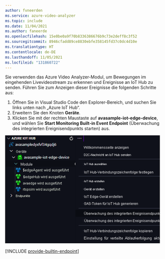 ```yaml
---
author: fvneerden
ms.service: azure-video-analyzer
ms.topic: include
ms.date: 11/04/2021
ms.author: faneerde
ms.openlocfilehash: 15e0be0a9f70b8336386676b9c73e2deff8c3f52
ms.sourcegitcommit: 8946cfadd89ce8830ebfe358145fd37c0dc4d10e
ms.translationtype: HT
ms.contentlocale: de-DE
ms.lasthandoff: 11/05/2021
ms.locfileid: "131860722"
---
```

Sie verwenden das Azure Video Analyzer-Modul, um Bewegungen im eingehenden Livevideostream zu erkennen und Ereignisse an IoT Hub zu senden. Führen Sie zum Anzeigen dieser Ereignisse die folgenden Schritte aus:

1. Öffnen Sie in Visual Studio Code den Explorer-Bereich, und suchen Sie links unten nach „Azure IoT Hub“.
1. Erweitern Sie den Knoten **Geräte**.
1. Klicken Sie mit der rechten Maustaste auf **avasample-iot-edge-device**, und wählen Sie **Start Monitoring Built-in Event Endpoint** (Überwachung des integrierten Ereignisendpunkts starten) aus.

![Überwachung des integrierten Ereignisendpunkts starten](../../../media/vscode-common-screenshots/start-monitoring.png)

[!INCLUDE [provide-builtin-endpoint](../../common-includes/provide-builtin-endpoint.md)]
